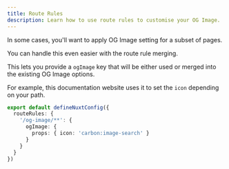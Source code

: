```yaml
---
title: Route Rules
description: Learn how to use route rules to customise your OG Image.
---
```


In some cases, you'll want to apply OG Image setting for a subset of pages.

You can handle this even easier
with the route rule merging.

This lets you provide a `ogImage` key that will be either used or merged into the existing OG Image options.

For example, this documentation website uses it to set the `icon` depending on your path.

```ts [nuxt.config.ts]
export default defineNuxtConfig({
  routeRules: {
    '/og-image/**': {
      ogImage: {
        props: { icon: 'carbon:image-search' }
      }
    }
  }
})
```
